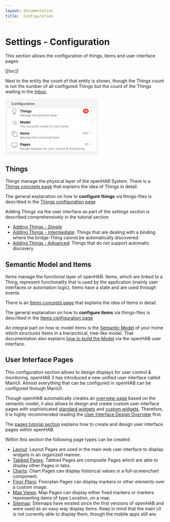 ```yaml
---
layout: documentation
title:  Configuration
---
```


# Settings - Configuration

This section allows the configuration of things, items and user interface pages

  [[toc]]

Next to the entity the count of that entity is shown, though the Things count is not the number of all configured Things but the count of the Things waiting in the [Inbox](/docs/tutorial/things_simple.html#accept-the-light-bulb-things).

![config-overview.png](images/config-overview.png)

## Things

_Things_ manage the physical layer of the openHAB System.
There is a [Things concepts page](/docs/concepts/things.html) that explains the idea of Things in detail.

The general explanation on how to **configure things** via things-files is described in the [Things configuration page](/docs/configuration/things.html)

Adding Things via the user interface as part of the _settings section_ is described comprehensively in the tutorial section

- [Adding Things - Simple](/docs/tutorial/things_simple.html)
- [Adding Things - Intermediate](/docs/tutorial/things_intermediate.html): Things that are dealing with a binding where the bridge-Thing cannot be automatically discovered.
- [Adding Things - Advanced](/docs/things_advanced.html): Things that do not support automatic discovery

## Semantic Model and Items

_Items_ manage the functional layer of openHAB.
Items, which are linked to a Thing, represent functionality that is used by the application (mainly user interfaces or automation logic).
Items have a state and are used through events.

There is an [Items concepts page](/docs/concepts/items.html) that explains the idea of Items in detail.

The general explanation on how to **configure items** via things-files is described in the [Items configuration page](/docs/configuration/items.html)

An integral part on how to model items is the [Semantic Model](/docs/tutorial/model.html) of your home which structures Items in a hierarchical, tree-like model.
That documentation also explains [how to build the Model](/docs/tutorial/model.html#building-the-locations-model) via the openHAB user interface.

## User Interface Pages

This configuration section allows to design displays for user control & monitoring.
openHAB 3 has introduced a new unified user interface called MainUI. Almost everything that can be configured in openHAB can be configured through MainUI.

Though openHAB automatically creates an [overview page](/docs/tutorial/auto_overview.html#overview-page) based on the semantic model, it also allows to design and create custom user interface pages with sophisticated [standard widgets](/docs/tutorial/item_widgets.html) and [custom widgets](/docs/tutorial/custom_widgets.html).
Therefore, it is highly recommended reading the [User Interface Design Overview](/docs/ui/) first.

The [pages tutorial section](/docs/tutorial/pages_intro.html) explains how to create and design user interface pages within openHAB.

Within this section the following page types can be created:

- [Layout](/docs/ui/layout-pages.html): Layout Pages are used in the main web user interface to display widgets in an organized manner.
- [Tabbed Pages](/docs/ui/tabbed-pages.html): Tabbed Pages are composite Pages which are able to display other Pages in tabs.
- [Charts](/docs/ui/chart-pages.html): Chart Pages can display historical values in a full-screenchart component.
- [Floor Plans](/docs/ui/floorplan-pages.html): Floorplan Pages can display markers or other elements over a custom image.
- [Map Views](/docs/ui/map-pages.html): Map Pages can display either fixed markers or markers representing items of type Location, on a map.
- [Sitemap](/docs/ui/sitemaps.html): Sitemaps have existed since the first versions of openHAB and were used as an easy way display items. Keep in mind that the main UI is not currently able to display them, though the mobile apps still are.
